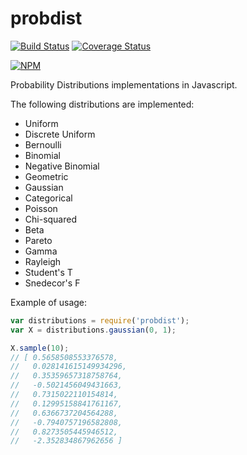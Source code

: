 # probdist

[![Build Status](https://travis-ci.org/rodrigosetti/probdist.svg?branch=master)](https://travis-ci.org/rodrigosetti/probdist) [![Coverage Status](https://coveralls.io/repos/rodrigosetti/probdist/badge.svg?branch=master&service=github)](https://coveralls.io/github/rodrigosetti/probdist?branch=master)

[![NPM](https://nodei.co/npm/probdist.png)](https://npmjs.org/package/probdist)

Probability Distributions implementations in Javascript.

The following distributions are implemented:

 * Uniform
 * Discrete Uniform
 * Bernoulli
 * Binomial
 * Negative Binomial
 * Geometric
 * Gaussian
 * Categorical
 * Poisson
 * Chi-squared
 * Beta
 * Pareto
 * Gamma
 * Rayleigh
 * Student's T
 * Snedecor's F

Example of usage:

```javascript
var distributions = require('probdist');
var X = distributions.gaussian(0, 1);

X.sample(10);
// [ 0.5658508553376578,
//   0.028141615149934296,
//   0.35359657318758764,
//   -0.5021456049431663,
//   0.7315022110154814,
//   0.12995158841761167,
//   0.6366737204564288,
//   -0.7940757196582808,
//   0.8273505445946512,
//   -2.352834867962656 ]
```
